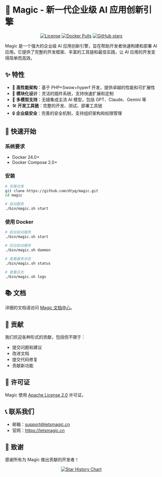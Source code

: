 # 🎩 Magic - 新一代企业级 AI 应用创新引擎

<div align="center">

[![License](https://img.shields.io/badge/license-Apache%202.0-blue.svg)](LICENSE)
[![Docker Pulls](https://img.shields.io/docker/pulls/dtyq/magic.svg)](https://hub.docker.com/r/dtyq/magic)
[![GitHub stars](https://img.shields.io/github/stars/dtyq/magic.svg?style=social&label=Star)](https://github.com/dtyq/magic)

</div>

Magic 是一个强大的企业级 AI 应用创新引擎，旨在帮助开发者快速构建和部署 AI 应用。它提供了完整的开发框架、丰富的工具链和最佳实践，让 AI 应用的开发变得简单而高效。

<!-- 写一个图片 -->


## ✨ 特性

- 🚀 **高性能架构**：基于 PHP+Swow+hyperf 开发，提供卓越的性能和可扩展性
- 🧩 **模块化设计**：灵活的插件系统，支持快速扩展和定制
- 🔌 **多模型支持**：无缝集成主流 AI 模型，包括 GPT、Claude、Gemini 等
- 🛠️ **开发工具链**：完整的开发、测试、部署工具链
- 🔒 **企业级安全**：完善的安全机制，支持组织架构和权限管理

## 🚀 快速开始
  
### 系统要求
- Docker 24.0+
- Docker Compose 2.0+

### 安装

```bash
# 克隆仓库
git clone https://github.com/dtyq/magic.git
cd magic

# 启动服务
./bin/magic.sh start
```

### 使用 Docker

```bash
# 前台启动服务
./bin/magic.sh start

# 后台启动服务
./bin/magic.sh daemon

# 查看服务状态
./bin/magic.sh status

# 查看日志
./bin/magic.sh logs
```

## 📚 文档

详细的文档请访问 [Magic 文档中心](http://docs.letsmagic.cn/)。


## 🤝 贡献

我们欢迎各种形式的贡献，包括但不限于：

- 提交问题和建议
- 改进文档
- 提交代码修复
- 贡献新功能



## 📄 许可证

Magic 使用 [Apache License 2.0](LICENSE) 许可证。

## 📞 联系我们

- 邮箱：support@letsmagic.cn
- 官网：https://letsmagic.cn

## 🙏 致谢

感谢所有为 Magic 做出贡献的开发者！

<div align="center">

[![Star History Chart](https://api.star-history.com/svg?repos=dtyq/magic&type=Date)](https://star-history.com/#dtyq/magic&Date)

</div>
